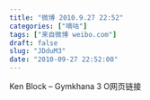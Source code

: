 ```yaml
---
title: "微博 2010.9.27 22:52"
categories: ["嘀咕"]
tags: ["来自微博 weibo.com"]
draft: false
slug: "JDduM3"
date: "2010-09-27 22:52:00"
---
```


<p>Ken Block – Gymkhana 3 O网页链接 ​​​​</p>
